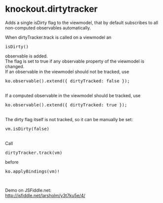 # knockout.dirtytracker
Adds a single isDirty flag to the viewmodel, that by default subscribes to all non-computed observables automatically.<br />

When dirtyTracker.track is called on a viewmodel an <pre>isDirty()</pre> observable is added.<br />
The flag is set to true if any observable property of the viewmodel is changed.<br />
If an observable in the viewmodel should not be tracked, use <pre>ko.observable().extend({ dirtyTracked: false });</pre><br />
If a computed observable in the viewmodel should be tracked, use <pre>ko.observable().extend({ dirtyTracked: true });</pre><br />
The dirty flag itself is not tracked, so it can be manually be set: <pre>vm.isDirty(false)</pre><br />
Call <pre>dirtyTracker.track(vm)</pre> before <pre>ko.applyBindings(vm)!</pre><br />

Demo on JSFiddle.net:<br />
<a href="http://jsfiddle.net/larsholm/y3t7ku5e/4/">http://jsfiddle.net/larsholm/y3t7ku5e/4/</a>
